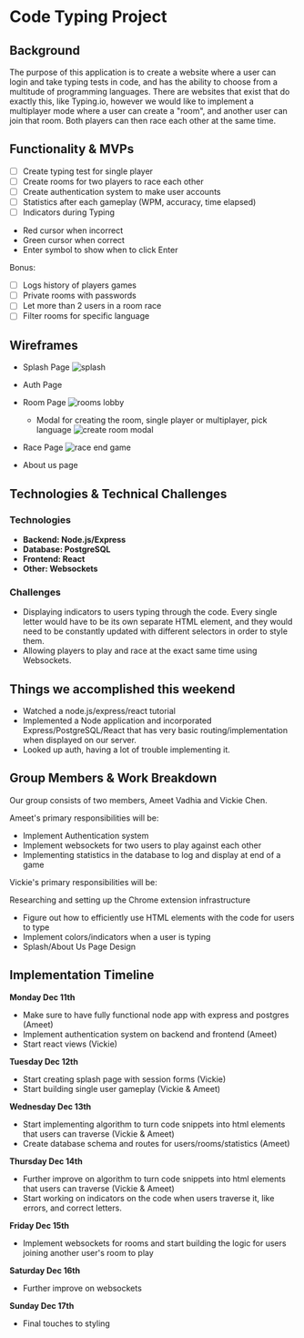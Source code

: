 # Code Typing Project

## Background

The purpose of this application is to create a website where a user can login and take typing tests in code, and has the ability to choose from a multitude of programming languages. There are websites that exist that do exactly this, like Typing.io, however we would like to implement a multiplayer mode where a user can create a "room", and another user can join that room. Both players can then race each other at the same time.

## Functionality & MVPs

- [ ] Create typing test for single player
- [ ] Create rooms for two players to race each other
- [ ] Create authentication system to make user accounts
- [ ] Statistics after each gameplay (WPM, accuracy, time elapsed)
- [ ] Indicators during Typing
 - Red cursor when incorrect
 - Green cursor when correct
 - Enter symbol to show when to click Enter

Bonus:
- [ ] Logs history of players games
- [ ] Private rooms with passwords
- [ ] Let more than 2 users in a room race
- [ ] Filter rooms for specific language

## Wireframes

- Splash Page
![splash](https://github.com/ameet01/flexproject/blob/master/wireframes/splash.png?raw=true)
- Auth Page

- Room Page
![rooms lobby](https://github.com/ameet01/flexproject/blob/master/wireframes/rooms.png?raw=true)
  * Modal for creating the room, single player or multiplayer, pick language
![create room modal](https://raw.githubusercontent.com/ameet01/flexproject/master/wireframes/create-rooms.png)

- Race Page
![race end game](https://github.com/ameet01/flexproject/blob/master/wireframes/race.png?raw=true)

- About us page

## Technologies & Technical Challenges

### Technologies
- **Backend: Node.js/Express**
- **Database: PostgreSQL**
- **Frontend: React**
- **Other: Websockets**

### Challenges
- Displaying indicators to users typing through the code. Every single letter would have to be its own separate HTML element, and they would need to be constantly updated with different selectors in order to style them.
- Allowing players to play and race at the exact same time using Websockets.

## Things we accomplished this weekend
- Watched a node.js/express/react tutorial
- Implemented a Node application and incorporated Express/PostgreSQL/React that has very basic routing/implementation when displayed on our server.
- Looked up auth, having a lot of trouble implementing it.

## Group Members & Work Breakdown

Our group consists of two members, Ameet Vadhia and Vickie Chen.

Ameet's primary responsibilities will be:

* Implement Authentication system
* Implement websockets for two users to play against each other
* Implementing statistics in the database to log and display at end of a game

Vickie's primary responsibilities will be:

Researching and setting up the Chrome extension infrastructure
* Figure out how to efficiently use HTML elements with the code for users to type
* Implement colors/indicators when a user is typing
* Splash/About Us Page Design

## Implementation Timeline

**Monday Dec 11th**
- Make sure to have fully functional node app with express and postgres (Ameet)
- Implement authentication system on backend and frontend (Ameet)
- Start react views (Vickie)

**Tuesday Dec 12th**
- Start creating splash page with session forms (Vickie)
- Start building single user gameplay (Vickie & Ameet)

**Wednesday Dec 13th**
- Start implementing algorithm to turn code snippets into html elements that users can traverse (Vickie & Ameet)
- Create database schema and routes for users/rooms/statistics (Ameet)

**Thursday Dec 14th**
- Further improve on algorithm to turn code snippets into html elements that users can traverse (Vickie & Ameet)
- Start working on indicators on the code when users traverse it, like errors, and correct letters.

**Friday Dec 15th**
- Implement websockets for rooms and start building the logic for users joining another user's room to play

**Saturday Dec 16th**
- Further improve on websockets

**Sunday Dec 17th**
- Final touches to styling

